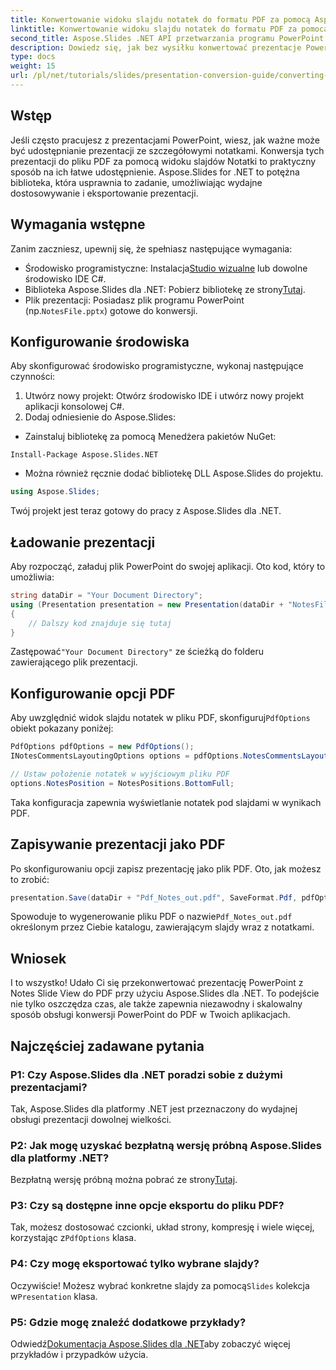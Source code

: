```yaml
---
title: Konwertowanie widoku slajdu notatek do formatu PDF za pomocą Aspose.Slides dla platformy .NET
linktitle: Konwertowanie widoku slajdu notatek do formatu PDF za pomocą Aspose.Slides dla platformy .NET
second_title: Aspose.Slides .NET API przetwarzania programu PowerPoint
description: Dowiedz się, jak bez wysiłku konwertować prezentacje PowerPoint z Notes Slide View do formatu PDF przy użyciu Aspose.Slides dla .NET. Ten przewodnik zawiera szczegółowe instrukcje.
type: docs
weight: 15
url: /pl/net/tutorials/slides/presentation-conversion-guide/converting-notes-slide-view-to-pdf/
---
```

## Wstęp

Jeśli często pracujesz z prezentacjami PowerPoint, wiesz, jak ważne może być udostępnianie prezentacji ze szczegółowymi notatkami. Konwersja tych prezentacji do pliku PDF za pomocą widoku slajdów Notatki to praktyczny sposób na ich łatwe udostępnienie. Aspose.Slides for .NET to potężna biblioteka, która usprawnia to zadanie, umożliwiając wydajne dostosowywanie i eksportowanie prezentacji.

## Wymagania wstępne

Zanim zaczniesz, upewnij się, że spełniasz następujące wymagania:

-  Środowisko programistyczne: Instalacja[Studio wizualne](https://visualstudio.microsoft.com/) lub dowolne środowisko IDE C#.
-  Biblioteka Aspose.Slides dla .NET: Pobierz bibliotekę ze strony[Tutaj](https://releases.aspose.com/slides/net/).
-  Plik prezentacji: Posiadasz plik programu PowerPoint (np.`NotesFile.pptx`) gotowe do konwersji.

## Konfigurowanie środowiska

Aby skonfigurować środowisko programistyczne, wykonaj następujące czynności:

1. Utwórz nowy projekt: Otwórz środowisko IDE i utwórz nowy projekt aplikacji konsolowej C#.
2. Dodaj odniesienie do Aspose.Slides: 
- Zainstaluj bibliotekę za pomocą Menedżera pakietów NuGet:
 ```
 Install-Package Aspose.Slides.NET
 ```
- Można również ręcznie dodać bibliotekę DLL Aspose.Slides do projektu.

```csharp
using Aspose.Slides;
```
Twój projekt jest teraz gotowy do pracy z Aspose.Slides dla .NET.

## Ładowanie prezentacji

Aby rozpocząć, załaduj plik PowerPoint do swojej aplikacji. Oto kod, który to umożliwia:

```csharp
string dataDir = "Your Document Directory";
using (Presentation presentation = new Presentation(dataDir + "NotesFile.pptx"))
{
	// Dalszy kod znajduje się tutaj
}

```

 Zastępować`"Your Document Directory"` ze ścieżką do folderu zawierającego plik prezentacji.

## Konfigurowanie opcji PDF

 Aby uwzględnić widok slajdu notatek w pliku PDF, skonfiguruj`PdfOptions` obiekt pokazany poniżej:

```csharp
PdfOptions pdfOptions = new PdfOptions();
INotesCommentsLayoutingOptions options = pdfOptions.NotesCommentsLayouting;

// Ustaw położenie notatek w wyjściowym pliku PDF
options.NotesPosition = NotesPositions.BottomFull;
```

Taka konfiguracja zapewnia wyświetlanie notatek pod slajdami w wynikach PDF.

## Zapisywanie prezentacji jako PDF

Po skonfigurowaniu opcji zapisz prezentację jako plik PDF. Oto, jak możesz to zrobić:

```csharp
presentation.Save(dataDir + "Pdf_Notes_out.pdf", SaveFormat.Pdf, pdfOptions);
```

 Spowoduje to wygenerowanie pliku PDF o nazwie`Pdf_Notes_out.pdf` określonym przez Ciebie katalogu, zawierającym slajdy wraz z notatkami.

## Wniosek

I to wszystko! Udało Ci się przekonwertować prezentację PowerPoint z Notes Slide View do PDF przy użyciu Aspose.Slides dla .NET. To podejście nie tylko oszczędza czas, ale także zapewnia niezawodny i skalowalny sposób obsługi konwersji PowerPoint do PDF w Twoich aplikacjach.

## Najczęściej zadawane pytania

### P1: Czy Aspose.Slides dla .NET poradzi sobie z dużymi prezentacjami?
Tak, Aspose.Slides dla platformy .NET jest przeznaczony do wydajnej obsługi prezentacji dowolnej wielkości.

### P2: Jak mogę uzyskać bezpłatną wersję próbną Aspose.Slides dla platformy .NET?
 Bezpłatną wersję próbną można pobrać ze strony[Tutaj](https://releases.aspose.com/).

### P3: Czy są dostępne inne opcje eksportu do pliku PDF?
 Tak, możesz dostosować czcionki, układ strony, kompresję i wiele więcej, korzystając z`PdfOptions` klasa.

### P4: Czy mogę eksportować tylko wybrane slajdy?
 Oczywiście! Możesz wybrać konkretne slajdy za pomocą`Slides` kolekcja w`Presentation` klasa.

### P5: Gdzie mogę znaleźć dodatkowe przykłady?
 Odwiedź[Dokumentacja Aspose.Slides dla .NET](https://reference.aspose.com/slides/net/)aby zobaczyć więcej przykładów i przypadków użycia.